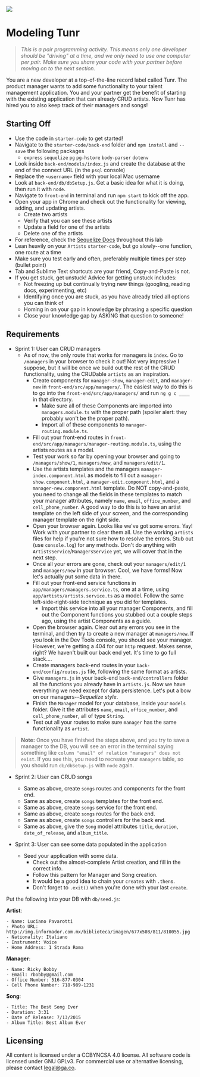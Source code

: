 <!--Actually 10:37 WDI2-->

<!--10:15 WDI3 -->
<!--10:10 25 minutes-->

![](https://ga-dash.s3.amazonaws.com/production/assets/logo-9f88ae6c9c3871690e33280fcf557f33.png)

# Modeling Tunr

> _This is a pair programming activity.  This means only one developer should be "driving" at a time, and we only need to use one computer per pair. Make sure you share your code with your partner before moving on to the next section._

You are a new developer at a top-of-the-line record label called Tunr.  The product manager wants to add some functionality to your talent management application. You and your partner get the benefit of starting with the existing application that can already CRUD artists. Now Tunr has hired you to also keep track of their managers and songs!

<!--Show the fully functioning artist part first -->
<!--WDI3 10:23 pairing up and setting up -->

## Starting Off

* Use the code in `starter-code` to get started!
* Navigate to the `starter-code/back-end` folder and `npm install` and `--save` the following packages
	* `express` `sequelize` `pg` `pg-hstore` `body-parser` `dotenv`
* Look inside `back-end/models/index.js` and create the database at the end of the connect URL (in the `psql` console)
* Replace the `<username>` field with your local Mac username
* Look at `back-end/db/dbSetup.js`. Get a basic idea for what it is doing, then run it with `node`.
* Navigate to `front-end` in terminal and run `npm start` to kick off the app.
* Open your app in Chrome and check out the functionality for viewing, adding, and updating artists.
	* Create two artists
	* Verify that you can see these artists
	* Update a field for one of the artists
	* Delete one of the artists
* For reference, check the [Sequelize Docs](http://docs.sequelizejs.com/en/latest/) throughout this lab
* Lean heavily on your `Artists` `starter-code`, but go slowly--one function, one route at a time
* Make sure you test early and often, preferably multiple times per step (bullet point)
* Tab and Sublime Text shortcuts are your friend, Copy-and-Paste is not.
* If you get stuck, get unstuck! Advice for getting unstuck includes:
	* Not freezing up but continually trying new things (googling, reading docs, experimenting, etc)
	* Identifying once you are stuck, as you have already tried all options you can think of
	* Homing in on your gap in knowledge by phrasing a specific question
	* Close your knowledge gap by ASKING that question to someone!

## Requirements

<!--10:38 WDI3 -->
<!--10:35 25 minutes-->

<!--Instructor should model the entire `show` route all the way through to the back end. Devs will be at half-mast for this.  Then turn over to devs to code themselves.-->

<!--Started modeling at 10:54 WDI2-->

<!--Finished modeling at 11:40 WDI2-->
<!--Finished modeling 11:17 WDI3 -->

- Sprint 1: User can CRUD managers
  - As of now, the only route that works for managers is `index`.  Go to `/managers` in your browser to check it out!  Not very impressive I suppose, but it will be once we build out the rest of the CRUD functionality, using the CRUDable `artists` as an inspiration.
	  - Create components for `manager-show`, `manager-edit`, and `manager-new` in `front-end/src/app/managers/`.  The easiest way to do this is to go into the `front-end/src/app/managers/` and run `ng g c ____` in that directory.
	  	- Make sure all of these Components are imported into `managers.module.ts` with the proper path (spoiler alert: they probably won't be the proper path).
	  	- Import all of these components to `manager-routing.module.ts`. 
	  - Fill out your front-end routes in `front-end/src/app/managers/manager-routing.module.ts`, using the artists routes as a model.
	  - Test your work so far by opening your browser and going to `/managers/show/1`, `managers/new`, and `managers/edit/1`.
	  - Use the artists templates and the managers `manager-index.component.html` as models to fill out a `manager-show.component.html`, a `manager-edit.component.html`, and a `manager-new.component.html` template.  Do NOT copy-and-paste, you need to change all the fields in these templates to match your manager attributes, namely `name`, `email`, `office_number`, and `cell_phone_number`.  A good way to do this is to have an artist template on the left side of your screen, and the corresponding manager template on the right side.
	  - Open your browser again.  Looks like we've got some errors.  Yay!  Work with your partner to clear them all.  Use the working `artists` files for help if you're not sure how to resolve the errors.  Stub out (use `console.log`) for any methods.  Don't do anything with `ArtistsService`/`ManagersService` yet, we will cover that in the next step.
	  - Once all your errors are gone, check out your `managers/edit/1` and `managers/new` in your browser. Cool, we have forms! Now let's actually put some data in there.
	  - Fill out your front-end service functions in `app/managers/managers.service.ts`, one at a time, using `app/artists/artists.service.ts` as a model. Follow the same left-side-right-side technique as you did for templates.
		- Import this service into all your manager Components, and fill out the Component functions you stubbed out a couple steps ago, using the artist Components as a guide.
	  - Open the browser again.  Clear out any errors you see in the terminal, and then try to create a new manager at `managers/new`.  If you look in the Dev Tools console, you should see your manager.  However, we're getting a 404 for our `http` request.  Makes sense, right?  We haven't built our back end yet.  It's time to go full stack....
	  - Create managers back-end routes in your `back-end/config/routes.js` file, following the same format as artists.  
	  - Give `managers.js` in your back-end `back-end/controllers` folder all the functions you already have in `artists.js`. Now we have everything we need except for data persistence.  Let's put a bow on our managers--*Sequelize style*.
	  - Finish the `Manager` model for your database, inside your `models` folder. Give it the attributes `name`, `email`, `office_number`, and `cell_phone_number`, all of type `String`.
	  - Test out all your routes to make sure `manager` has the same functionality as `artist`.

>**Note:** Once you have finished the steps above, and you try to save a manager to the DB, you will see an error in the terminal saying something like `column "email" of relation "managers" does not exist`. If you see this, you need to recreate your `managers` table, so you should run `db/dbSetup.js` with `node` again.

- Sprint 2: User can CRUD songs
  - Same as above, create `songs` routes and components for the front end.
  - Same as above, create `songs` templates for the front end.  
  - Same as above, create `songs` service for the front end.  
  - Same as above, create `songs` routes for the back end.
  - Same as above, create `songs` controllers for the back end.
  - Same as above, give the `Song` model attributes `title`, `duration`, `date_of_release`, and `album_title`.

- Sprint 3: User can see some data populated in the application

  - Seed your application with some data. 
  	- Check out the almost-complete Artist creation, and fill in the correct info.
	- Follow this pattern for Manager and Song creation.
	- It would be a good idea to chain your `create`s with `.then`s.  
	- Don't forget to `.exit()` when you're done with your last `create`.
  
Put the following into your DB with `db/seed.js`:

  **Artist**:  

    - Name: Luciano Pavarotti
    - Photo URL: http://img.informador.com.mx/biblioteca/imagen/677x508/811/810055.jpg
    - Nationality: Italiano
    - Instrument: Voice
    - Home Address: 1 Strada Roma

  **Manager**:  

    - Name: Ricky Bobby
    - Email: rbobby@gmail.com
    - Office Number: 516-877-0304  
    - Cell Phone Number: 718-989-1231

  **Song**:  
  
    - Title: The Best Song Ever
    - Duration: 3:31
    - Date of Release: 7/13/2015
    - Album Title: Best Album Ever

## Licensing
All content is licensed under a CC­BY­NC­SA 4.0 license.
All software code is licensed under GNU GPLv3. For commercial use or alternative licensing, please contact legal@ga.co.
